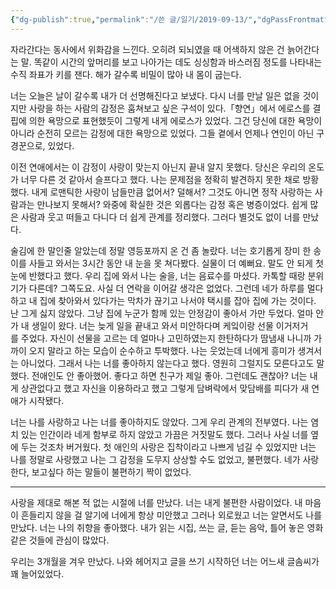 ```yaml
---
{"dg-publish":true,"permalink":"/쓴 글/일기/2019-09-13/","dgPassFrontmatter":true}
---
```



자라간다는 동사에서 위화감을 느낀다. 오히려 되뇌였을 때 어색하지 않은 건 늙어간다는 말. 똑같이 시간의 앞머리를 보고 나아가는 데도 싱싱함과 바스러짐 정도를 나타내는 수직 좌표가 키를 잰다. 해가 갈수록 비밀이 많아 내 몸이 굽는다.

너는 오늘은 날이 갈수록 내가 더 선명해진다고 보냈다. 다시 너를 만날 일은 없을 것이지만 사랑을 하는 사람의 감정은 훔쳐보고 싶은 구석이 있다.「향연」에서 에로스를 결핍에 의한 욕망으로 표현했듯이 그렇게 내게 에로스가 있었다. 그건 당신에 대한 욕망이 아니라 순전히 모르는 감정에 대한 욕망으로 있었다. 그들 곁에서 언제나 연인이 아닌 구경꾼으로, 있었다.

이전 연애에서는 이 감정이 사랑이 맞는지 아닌지 끝내 알지 못했다. 당신은 우리의 온도가 너무 다른 것 같아서 슬프다고 했다. 나는 문제점을 정확히 발견하지 못한 채로 방황했다. 내게 로맨틱한 사랑이 남들만큼 없어서? 덜해서? 그것도 아니면 정작 사랑하는 사람과는 만나보지 못해서? 와중에 확실한 것은 외롭다는 감정 혹은 병증이었다. 쉽게 많은 사람과 웃고 떠들고 다니다 더 쉽게 관계를 정리했다. 그러다 별것도 없이 너를 만났다.

술김에 한 말인줄 알았는데 정말 영등포까지 온 건 좀 놀랐다. 너는 호기롭게 장미 한 송이를 사들고 와서는 3시간 동안 내 눈을 못 쳐다봤다. 실물이 더 예뻐요. 말도 안 되게 첫 눈에 반했다고 했다. 우리 집에 와서 나는 술을, 너는 음료수를 마셨다. 카톡할 때랑 분위기가 다른데? 그쪽도요. 사실 더 연락을 이어갈 생각은 없었다. 그런데 네가 하루를 멀다하고 내 집에 찾아와서 있다가는 막차가 끊기고 나서야 택시를 잡아 집에 가는 것이다. 난 그게 싫지 않았다. 그냥 집에 누군가 함께 있는 안정감이 좋아서 가만 두었다. 얼마 안 가 내 생일이 왔다. 너는 늦게 일을 끝내고 와서 미안하다며 케잌이랑 선물 이거저거를 주었다. 자신이 선물을 고르는 데 얼마나 고민하였는지 한탄하다가 땀냄새 나니까 가까이 오지 말라고 하는 모습이 순수하고 투박했다. 나는 웃었는데 너에게 흥미가 생겨서는 아니었다. 그래서 나는 너를 좋아하지 않는다고 했다. 영원히 그럴지도 모른다고도 말했다. 전애인도 안 좋아했어. 좋다고 하면 친구가 제일 좋아. 그런데도 괜찮아? 너는 내게 상관없다고 했고 자신을 이용하라고 했고 그렇게 담벼락에서 맞담배를 피다가 새 연애가 시작됐다.

너는 나를 사랑하고 나는 너를 좋아하지도 않았다. 그게 우리 관계의 전부였다. 나는 염치 있는 인간이라 네게 함부로 하지 않았고 가끔은 거짓말도 했다. 그러나 사실 너를 옆에 두는 것조차 버거웠다. 첫 애인의 사랑은 집착이라고 나쁘게 넘길 수 있었지만 너는 나를 정말로 사랑했고 나는 그 감정을 도무지 상상할 수도 없었고, 불편했다. 네가 사랑한다, 보고싶다 하는 말들이 불편하기 짝이 없었다.

<hr>

사랑을 제대로 해본 적 없는 시절에 너를 만났다. 너는 내게 불편한 사람이었다. 내 마음이 흔들리지 않을 걸 알기에 너에게 항상 미안했고 그러나 외로웠고 너는 알면서도 나를 만났다. 너는 나의 취향을 좋아했다. 내가 읽는 시집, 쓰는 글, 듣는 음악, 틀어 놓은 영화 같은 것들에 관심이 많았다.

우리는 3개월을 겨우 만났다. 나와 헤어지고 글을 쓰기 시작하던 너는 어느새 글솜씨가 꽤 늘어있었다.